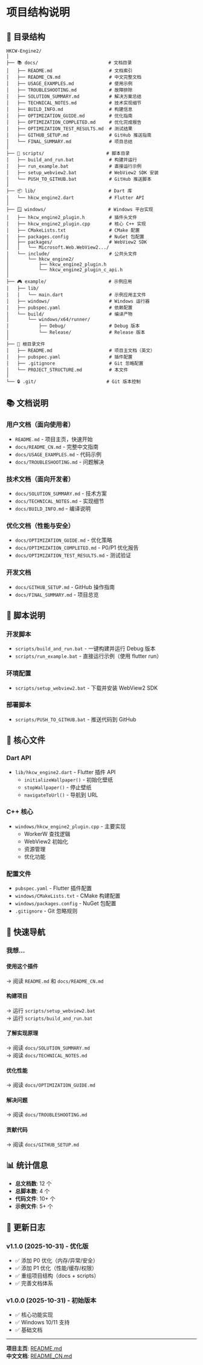 # 项目结构说明

## 📁 目录结构

```
HKCW-Engine2/
│
├── 📚 docs/                          # 文档目录
│   ├── README.md                     # 文档索引
│   ├── README_CN.md                  # 中文完整文档
│   ├── USAGE_EXAMPLES.md             # 使用示例
│   ├── TROUBLESHOOTING.md            # 故障排除
│   ├── SOLUTION_SUMMARY.md           # 解决方案总结
│   ├── TECHNICAL_NOTES.md            # 技术实现细节
│   ├── BUILD_INFO.md                 # 构建信息
│   ├── OPTIMIZATION_GUIDE.md         # 优化指南
│   ├── OPTIMIZATION_COMPLETED.md     # 优化完成报告
│   ├── OPTIMIZATION_TEST_RESULTS.md  # 测试结果
│   ├── GITHUB_SETUP.md               # GitHub 推送指南
│   └── FINAL_SUMMARY.md              # 项目总结
│
├── 🔧 scripts/                       # 脚本目录
│   ├── build_and_run.bat             # 构建并运行
│   ├── run_example.bat               # 直接运行示例
│   ├── setup_webview2.bat            # WebView2 SDK 安装
│   └── PUSH_TO_GITHUB.bat            # GitHub 推送脚本
│
├── 📦 lib/                           # Dart 库
│   └── hkcw_engine2.dart             # Flutter API
│
├── 🪟 windows/                       # Windows 平台实现
│   ├── hkcw_engine2_plugin.h         # 插件头文件
│   ├── hkcw_engine2_plugin.cpp       # 核心 C++ 实现
│   ├── CMakeLists.txt                # CMake 配置
│   ├── packages.config               # NuGet 包配置
│   ├── packages/                     # WebView2 SDK
│   │   └── Microsoft.Web.WebView2.../
│   └── include/                      # 公共头文件
│       └── hkcw_engine2/
│           ├── hkcw_engine2_plugin.h
│           └── hkcw_engine2_plugin_c_api.h
│
├── 🎮 example/                       # 示例应用
│   ├── lib/
│   │   └── main.dart                 # 示例应用主文件
│   ├── windows/                      # Windows 运行器
│   ├── pubspec.yaml                  # 依赖配置
│   └── build/                        # 编译产物
│       └── windows/x64/runner/
│           ├── Debug/                # Debug 版本
│           └── Release/              # Release 版本
│
├── 📄 根目录文件
│   ├── README.md                     # 项目主文档（英文）
│   ├── pubspec.yaml                  # 插件配置
│   ├── .gitignore                    # Git 忽略配置
│   └── PROJECT_STRUCTURE.md          # 本文件
│
└── 🔒 .git/                          # Git 版本控制

```

## 📚 文档说明

### 用户文档（面向使用者）
- `README.md` - 项目主页，快速开始
- `docs/README_CN.md` - 完整中文指南
- `docs/USAGE_EXAMPLES.md` - 代码示例
- `docs/TROUBLESHOOTING.md` - 问题解决

### 技术文档（面向开发者）
- `docs/SOLUTION_SUMMARY.md` - 技术方案
- `docs/TECHNICAL_NOTES.md` - 实现细节
- `docs/BUILD_INFO.md` - 编译说明

### 优化文档（性能与安全）
- `docs/OPTIMIZATION_GUIDE.md` - 优化策略
- `docs/OPTIMIZATION_COMPLETED.md` - P0/P1 优化报告
- `docs/OPTIMIZATION_TEST_RESULTS.md` - 测试验证

### 开发文档
- `docs/GITHUB_SETUP.md` - GitHub 操作指南
- `docs/FINAL_SUMMARY.md` - 项目总览

## 🔧 脚本说明

### 开发脚本
- `scripts/build_and_run.bat` - 一键构建并运行 Debug 版本
- `scripts/run_example.bat` - 直接运行示例（使用 flutter run）

### 环境配置
- `scripts/setup_webview2.bat` - 下载并安装 WebView2 SDK

### 部署脚本
- `scripts/PUSH_TO_GITHUB.bat` - 推送代码到 GitHub

## 🎯 核心文件

### Dart API
- `lib/hkcw_engine2.dart` - Flutter 插件 API
  - `initializeWallpaper()` - 初始化壁纸
  - `stopWallpaper()` - 停止壁纸
  - `navigateToUrl()` - 导航到 URL

### C++ 核心
- `windows/hkcw_engine2_plugin.cpp` - 主要实现
  - WorkerW 查找逻辑
  - WebView2 初始化
  - 资源管理
  - 优化功能

### 配置文件
- `pubspec.yaml` - Flutter 插件配置
- `windows/CMakeLists.txt` - CMake 构建配置
- `windows/packages.config` - NuGet 包配置
- `.gitignore` - Git 忽略规则

## 🚀 快速导航

### 我想...

#### 使用这个插件
→ 阅读 `README.md` 和 `docs/README_CN.md`

#### 构建项目
→ 运行 `scripts/setup_webview2.bat`  
→ 运行 `scripts/build_and_run.bat`

#### 了解实现原理
→ 阅读 `docs/SOLUTION_SUMMARY.md`  
→ 阅读 `docs/TECHNICAL_NOTES.md`

#### 优化性能
→ 阅读 `docs/OPTIMIZATION_GUIDE.md`

#### 解决问题
→ 阅读 `docs/TROUBLESHOOTING.md`

#### 贡献代码
→ 阅读 `docs/GITHUB_SETUP.md`

## 📊 统计信息

- **总文档数**: 12 个
- **总脚本数**: 4 个
- **代码文件**: 10+ 个
- **示例文件**: 5+ 个

## 🔄 更新日志

### v1.1.0 (2025-10-31) - 优化版
- ✅ 添加 P0 优化（内存/异常/安全）
- ✅ 添加 P1 优化（性能/缓存/权限）
- ✅ 重组项目结构（docs + scripts）
- ✅ 完善文档体系

### v1.0.0 (2025-10-31) - 初始版本
- ✅ 核心功能实现
- ✅ Windows 10/11 支持
- ✅ 基础文档

---

**项目主页**: [README.md](../README.md)  
**中文文档**: [README_CN.md](README_CN.md)

